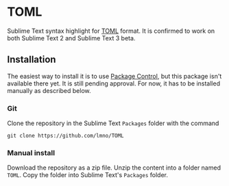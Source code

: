 # TOML

Sublime Text syntax highlight for [TOML](https://github.com/mojombo/toml) format. It is confirmed to work on both Sublime Text 2 and Sublime Text 3 beta.

## Installation
The easiest way to install it is to use [Package Control](http://wbond.net/sublime_packages/package_control), but this package isn't available there yet. It is still pending approval. For now, it has to be installed manually as described below.

### Git
Clone the repository in the Sublime Text `Packages` folder with the command

	git clone https://github.com/lmno/TOML

### Manual install
Download the repository as a zip file. Unzip the content into a folder named `TOML`. Copy the folder into Sublime Text's `Packages` folder.
